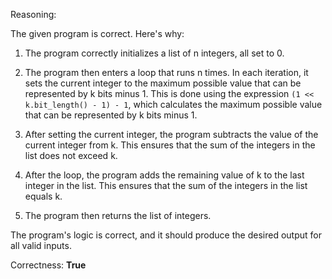 Reasoning:

The given program is correct. Here's why:

1. The program correctly initializes a list of n integers, all set to 0.

2. The program then enters a loop that runs n times. In each iteration, it sets the current integer to the maximum possible value that can be represented by k bits minus 1. This is done using the expression `(1 << k.bit_length() - 1) - 1`, which calculates the maximum possible value that can be represented by k bits minus 1.

3. After setting the current integer, the program subtracts the value of the current integer from k. This ensures that the sum of the integers in the list does not exceed k.

4. After the loop, the program adds the remaining value of k to the last integer in the list. This ensures that the sum of the integers in the list equals k.

5. The program then returns the list of integers.

The program's logic is correct, and it should produce the desired output for all valid inputs.

Correctness: **True**